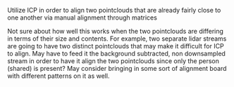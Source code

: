 Utilize ICP in order to align two pointclouds that are already fairly close to one another via manual alignment through matrices

Not sure about how well this works when the two pointclouds are differing in terms of their size and contents. For example, two separate lidar streams are going to 
have two distinct pointclouds that may make it difficult for ICP to align. May have to feed it the background subtracted, non downsampled stream in order to have it
align the two pointclouds since only the person (shared) is present? May consider bringing in some sort of alignment board with different patterns on it as well.

